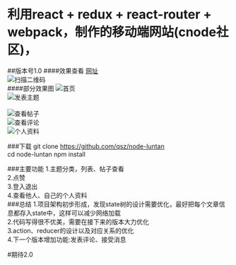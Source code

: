 利用react + redux + react-router + webpack，制作的移动端网站(cnode社区)，
====  

##版本号1.0
####效果查看
[网址](https://qsz.github.io/node-luntan) <br>
![扫描二维码](https://github.com/qsz/node-luntan/blob/gh-pages/photo/QQ%E5%9B%BE%E7%89%8720161030223340.png) <br>
####部分效果图
![首页 ](https://github.com/qsz/node-luntan/blob/gh-pages/photo/home.PNG) <br>
![发表主题 ](https://github.com/qsz/node-luntan/blob/gh-pages/photo/createreply.PNG)<br>  
![查看帖子 ](https://github.com/qsz/node-luntan/blob/gh-pages/photo/topic.PNG) <br> 
![查看评论 ](https://github.com/qsz/node-luntan/blob/gh-pages/photo/replylist.PNG) <br> 
![个人资料 ](https://github.com/qsz/node-luntan/blob/gh-pages/photo/user.PNG)<br>  

###下载
git clone https://github.com/qsz/node-luntan<br>
cd node-luntan
npm install 

###主要功能
1.主题分类，列表、帖子查看<br>
2.点赞<br>
3.登入退出<br>
4.查看他人、自己的个人资料<br>
###总结
1.项目架构初步形成，发现state树的设计需要优化，最好把每个文章信息都存入state中，这样可以减少网络加载<br>
2.代码写得很不优美，需要在接下来的版本大力优化<br>
3.action、reducer的设计以及对应关系的优化<br>
4.下一个版本增加功能:发表评论、接受消息<br>


#期待2.0
